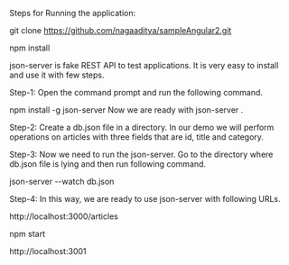 Steps for Running the application:

git clone https://github.com/nagaaditya/sampleAngular2.git

npm install

json-server is fake REST API to test applications. It is very easy to install and use it with few steps. 

Step-1: Open the command prompt and run the following command.

npm install -g json-server Now we are ready with json-server . 

Step-2: Create a db.json file in a directory. In our demo we will perform operations on articles with three fields that are id, title and category. 

Step-3: Now we need to run the json-server. Go to the directory where db.json file is lying and then run following command.

json-server --watch db.json 

Step-4: In this way, we are ready to use json-server with following URLs.

http://localhost:3000/articles 

npm start

http://localhost:3001
